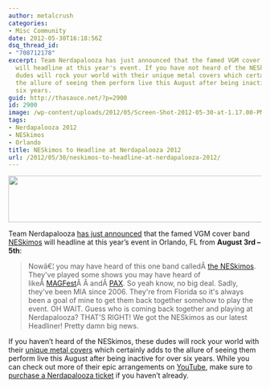 ```yaml
---
author: metalcrush
categories:
- Misc Community
date: 2012-05-30T16:18:56Z
dsq_thread_id:
- "708712178"
excerpt: Team Nerdapalooza has just announced that the famed VGM cover band NESkimos
  will headline at this year's event. If you have not heard of the NESkimos, these
  dudes will rock your world with their unique metal covers which certainly adds to
  the allure of seeing them perform live this August after being inactive for over
  six years.
guid: http://thasauce.net/?p=2900
id: 2900
image: /wp-content/uploads/2012/05/Screen-Shot-2012-05-30-at-1.17.00-PM-75x73.png
tags:
- Nerdapalooza 2012
- NESkimos
- Orlando
title: NESkimos to Headline at Nerdapalooza 2012
url: /2012/05/30/neskimos-to-headline-at-nerdapalooza-2012/
---
```


<center>
  <a href="http://thasauce.net/wp-content/uploads/2012/05/neskimos-banner.png"><img class="aligncenter size-full wp-image-2901" title="neskimos-banner" src="http://thasauce.net/wp-content/uploads/2012/05/neskimos-banner.png" alt="" width="575" height="93" srcset="http://thasauce.net/wp-content/uploads/2012/05/neskimos-banner.png 575w, http://thasauce.net/wp-content/uploads/2012/05/neskimos-banner-300x48.png 300w, http://thasauce.net/wp-content/uploads/2012/05/neskimos-banner-75x12.png 75w" sizes="(max-width: 575px) 100vw, 575px" /></a>
</center>

<center>
</center>


  
Team Nerdapalooza [has just announced](http://nerdapalooza.org/2012/05/25/legends-rising/) that the famed VGM cover band [NESkimos](http://www.neskimos.com/) will headline at this year&#8217;s event in Orlando, FL from **August 3rd &#8211; 5th**:

> Nowâ€¦ you may have heard of this one band calledÂ <a href="http://www.neskimos.com/" rel="nofollow">the NESkimos</a>. They've played some shows you may have heard of likeÂ <a href="http://magfest.org/" rel="nofollow">MAGFest</a>Â Â andÂ <a href="http://paxsite.com/" rel="nofollow">PAX</a>. So yeah know, no big deal. Sadly, they've been MIA since 2006. They're from Florida so it's always been a goal of mine to get them back together somehow to play the event. OH WAIT. Guess who is coming back together and playing at Nerdapalooza? THAT'S RIGHT! We got the NESkimos as our latest Headliner! Pretty damn big news.

If you haven&#8217;t heard of the NESkimos, these dudes will rock your world with their [unique metal covers](http://soundcloud.com/neskimos/) which certainly adds to the allure of seeing them perform live this August after being inactive for over six years. While you can check out more of their epic arrangements on [YouTube](http://www.youtube.com/results?search_query=neskimos&oq=neskimos&aq=f&aqi=g10&aql=&gs_l=youtube.3..0l10.21445.22143.0.22287.8.7.0.1.1.1.145.799.2j5.7.0...0.0.SvlJMjBlqL0), make sure to [purchase a Nerdapalooza ticket](http://www.ticketfly.com/purchase/event/122449/tfly) if you haven&#8217;t already.